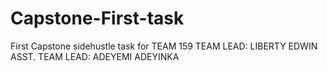 # Capstone-First-task
First Capstone sidehustle task for TEAM 159
TEAM LEAD: LIBERTY EDWIN
ASST. TEAM LEAD: ADEYEMI ADEYINKA
